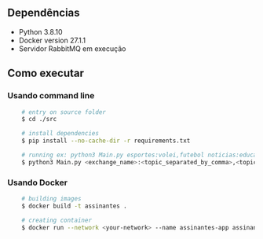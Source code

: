 ## Dependências

-   Python 3.8.10
-   Docker version 27.1.1
-   Servidor RabbitMQ em execução

## Como executar

### Usando command line

```bash
    # entry on source folder
    $ cd ./src

    # install dependencies
    $ pip install --no-cache-dir -r requirements.txt

    # running ex: python3 Main.py esportes:volei,futebol noticias:educacao
    $ python3 Main.py <exchange_name>:<topic_separated_by_comma>,<topic_separated_by_comma>
```

### Usando Docker

```bash
    # building images
    $ docker build -t assinantes .

    # creating container
    $ docker run --network <your-network> --name assinantes-app assinantes arg1 arg2 ...
```
